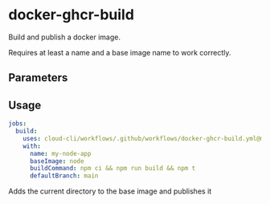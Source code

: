 # docker-ghcr-build

Build and publish a docker image.

Requires at least a name and a base image name to work correctly.

## Parameters

## Usage

```yml
jobs:
  build:
    uses: cloud-cli/workflows/.github/workflows/docker-ghcr-build.yml@main
    with:
      name: my-node-app
      baseImage: node
      buildCommand: npm ci && npm run build && npm t
      defaultBranch: main
```

Adds the current directory to the base image and publishes it

